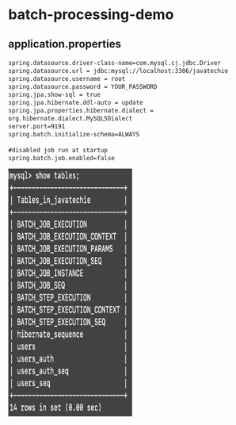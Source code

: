 # batch-processing-demo
## application.properties

```
spring.datasource.driver-class-name=com.mysql.cj.jdbc.Driver
spring.datasource.url = jdbc:mysql://localhost:3306/javatechie
spring.datasource.username = root
spring.datasource.password = YOUR_PASSWORD
spring.jpa.show-sql = true
spring.jpa.hibernate.ddl-auto = update
spring.jpa.properties.hibernate.dialect = org.hibernate.dialect.MySQL5Dialect
server.port=9191
spring.batch.initialize-schema=ALWAYS

#disabled job run at startup
spring.batch.job.enabled=false
```


<img src="https://github.com/livingstonantony70/batch-processing-demo/blob/main/demo/1.png" width="250" height="500"/>  
